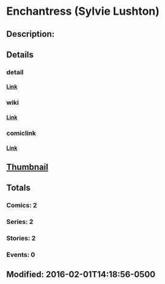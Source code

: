 # Enchantress (Sylvie Lushton)
## Description: 
## Details
### detail
#### [Link](http://marvel.com/characters/616/enchantress?utm_campaign=apiRef&utm_source=225578a89fc76f3d20fbffda5d17a88d)
### wiki
#### [Link](http://marvel.com/universe/Enchantress_(Sylvie_Lushton)?utm_campaign=apiRef&utm_source=225578a89fc76f3d20fbffda5d17a88d)
### comiclink
#### [Link](http://marvel.com/comics/characters/1011432/enchantress_sylvie_lushton?utm_campaign=apiRef&utm_source=225578a89fc76f3d20fbffda5d17a88d)
## [Thumbnail](http://i.annihil.us/u/prod/marvel/i/mg/b/40/image_not_available.jpg)
## Totals
### Comics: 2
### Series: 2
### Stories: 2
### Events: 0
## Modified: 2016-02-01T14:18:56-0500